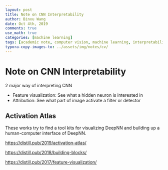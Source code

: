 ```yaml
---
layout: post
title: Note on CNN Interpretability
author: Binxu Wang
date: Oct 4th, 2019
comments: true
use_math: true
categories: [machine learning]
tags: [academic note, computer vision, machine learning, interpretability]
typora-copy-images-to: ../assets/img/notes/cv/
---
```


# Note on CNN Interpretability

2 major way of interpreting CNN

* Feature visualization: See what a hidden neuron is interested in
* Attribution: See what part of image activate a filter or detector 



## Activation Atlas 

These works try to find a tool kits for visualizing DeepNN and building up a human-computer interface of DeepNN. 

https://distill.pub/2019/activation-atlas/

https://distill.pub/2018/building-blocks/

https://distill.pub/2017/feature-visualization/

